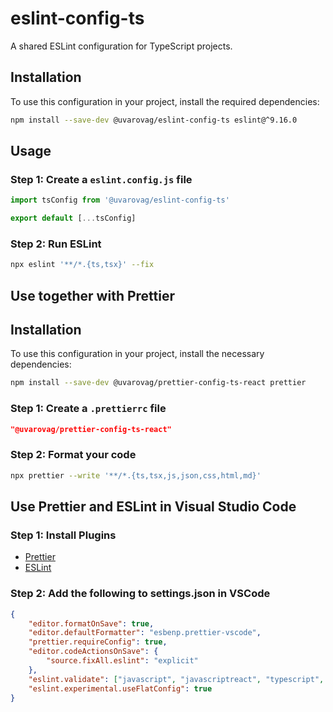 # eslint-config-ts

A shared ESLint configuration for TypeScript projects.

## Installation

To use this configuration in your project, install the required dependencies:

```bash
npm install --save-dev @uvarovag/eslint-config-ts eslint@^9.16.0
```

## Usage

### Step 1: Create a `eslint.config.js` file

```js
import tsConfig from '@uvarovag/eslint-config-ts'

export default [...tsConfig]
```

### Step 2: Run ESLint

```bash
npx eslint '**/*.{ts,tsx}' --fix
```

## Use together with Prettier

## Installation

To use this configuration in your project, install the necessary dependencies:

```bash
npm install --save-dev @uvarovag/prettier-config-ts-react prettier
```

### Step 1: Create a `.prettierrc` file

```json
"@uvarovag/prettier-config-ts-react"
```

### Step 2: Format your code

```bash
npx prettier --write '**/*.{ts,tsx,js,json,css,html,md}'
```

## Use Prettier and ESLint in Visual Studio Code

### Step 1: Install Plugins

- [Prettier](https://marketplace.visualstudio.com/items?itemName=esbenp.prettier-vscode)
- [ESLint](https://marketplace.visualstudio.com/items?itemName=dbaeumer.vscode-eslint)

### Step 2: Add the following to settings.json in VSCode

```json
{
    "editor.formatOnSave": true,
    "editor.defaultFormatter": "esbenp.prettier-vscode",
    "prettier.requireConfig": true,
    "editor.codeActionsOnSave": {
        "source.fixAll.eslint": "explicit"
    },
    "eslint.validate": ["javascript", "javascriptreact", "typescript", "typescriptreact"],
    "eslint.experimental.useFlatConfig": true
}
```

